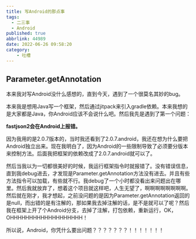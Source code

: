 ```yaml
---
title: 写Android的那点事
tags:
  - 二三事
  - Android
published: true
abbrlink: 44989
date: 2022-06-26 09:58:20
category:
	- 吐槽
---
```

## Parameter.getAnnotation

本来我对写Android没什么感想的，直到今天，遇到了一个很莫名其妙的bug。

本来我是想用Java写一个框架，然后通过jitpack来引入gradle依赖。本来我想的是大家都是Java，你Android应该不会说什么吧。然后我先是遇到了第一个问题：

__fastjson2会在Android上报错。__

因为我用的是2.0.7版本的，当时我还看到了2.0.7.android，我还在想为什么要把Android独立出来。现在我明白了，因为Android的一些限制导致了必须要分版本来控制方法。后面我把框架的依赖改成了2.0.7.android就可以了。

然后当我以为一切都很美好的时候，我运行框架指令时就报错了。没有错误信息，直到我debug进去，才发现是Parameter.getAnnotation方法没有进去。并且有些方法指令可以加载，有些就不行。我debug了一个小时都没看出来问题出在哪里。然后我就放弃了，想着这个项目就这样吧，人生无望了，啊啊啊啊啊啊啊啊。然后就在刚才，我才想起，之前没问题的是因为Parameter.getAnnotation返回的是null，而出错的是有注解的，那如果我去掉注解的话，是不是就可以了呢？然后我在框架上开了个Android分支，去掉了注解，打包依赖，重新运行，OK，OHHHHHHHHHHHHHHHHHHH！

所以说，Android，你凭什么要出问题？？？？？？？！！！！！！！
